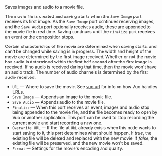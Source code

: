Saves images and audio to a movie file.

The movie file is created and saving starts when the `Save Image` port receives its first image. As the `Save Image` port continues receiving images, and the `Save Audio` port optionally receives audio, these are appended to the movie file in real time. Saving continues until the `Finalize` port receives an event or the composition stops.

Certain characteristics of the movie are determined when saving starts, and can't be changed while saving is in progress. The width and height of the movie are determined by the first image received. Whether or not the movie has audio is determined within the first half second after the first image is received. If no audio is received during that time, then the movie won't have an audio track. The number of audio channels is determined by the first audio received.

   - `URL` — Where to save the movie.  See [vuo.url](vuo-nodeset://vuo.url) for info on how Vuo handles URLs.
   - `Save Image` — Appends an image to the movie file.
   - `Save Audio` — Appends audio to the movie file.
   - `Finalize` — When this port receives an event, images and audio stop being appended to the movie file, and the file becomes ready to open by Vuo or another application. This port can be used to stop recording the current movie and start recording a new one.
   - `Overwrite URL` — If the file at `URL` already exists when this node wants to start saving to it, this port determines what should happen. If *true*, the existing file will be deleted and replaced with the new movie. If *false*, the existing file will be preserved, and the new movie won't be saved.
   - `Format` — Settings for the movie's encoding and quality.
